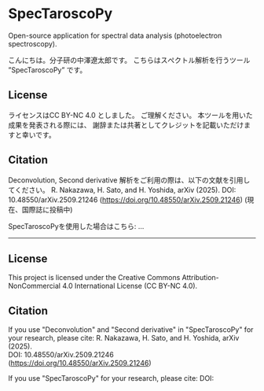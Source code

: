 # SpecTaroscoPy
Open-source application for spectral data analysis (photoelectron spectroscopy).

こんにちは。分子研の中澤遼太郎です。
こちらはスぺクトル解析を行うツール ”SpecTaroscoPy” です。

## License
ライセンスはCC BY-NC 4.0 としました。
ご理解ください。
本ツールを用いた成果を発表される際には、
謝辞または共著としてクレジットを記載いただけますと幸いです。

## Citation
Deconvolution, Second derivative 解析をご利用の際は、以下の文献を引用してください。
R. Nakazawa, H. Sato, and H. Yoshida, arXiv (2025).
DOI: 10.48550/arXiv.2509.21246 (https://doi.org/10.48550/arXiv.2509.21246)
(現在、国際誌に投稿中)

SpecTaroscoPyを使用した場合はこちら:
...
*************************************************************************************
## License
This project is licensed under the Creative Commons 
Attribution-NonCommercial 4.0 International License (CC BY-NC 4.0).

## Citation
If you use "Deconvolution" and "Second derivative" in "SpecTaroscoPy" for your research, please cite:
R. Nakazawa, H. Sato, and H. Yoshida, arXiv (2025).  
DOI: 10.48550/arXiv.2509.21246 (https://doi.org/10.48550/arXiv.2509.21246)

If you use "SpecTaroscoPy" for your research, please cite:
DOI: 
